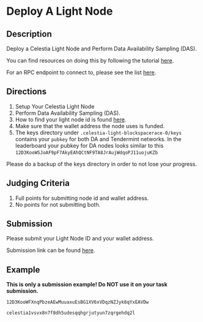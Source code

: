 # Deploy A Light Node

## Description

Deploy a Celestia Light Node and Perform Data Availability
Sampling (DAS).

You can find resources on doing this by following the
tutorial [here](https://docs.celestia.org/nodes/light-node).

For an RPC endpoint to connect to, please see the list [here](https://docs.celestia.org/nodes/blockspace-race/#rpc-endpoints).

## Directions

1. Setup Your Celestia Light Node
2. Perform Data Availability Sampling (DAS).
3. How to find your light node id is found [here](https://docs.celestia.org/developers/node-api/#post-p2pinfo).
4. Make sure that the wallet address the node uses is funded.
5. The keys directory under `.celestia-light-blockspacerace-0/keys`
  contains your `pubkey` for both DA and Tendermint networks. In
  the leaderboard your pubkey for DA nodes looks similar to this
  `12D3KooWSJoAF9pF7AkyEAhQCtNF9TA8JrAujWdqoPJ11uojuKZb`

Please do a backup of the keys directory in order to not lose your progress.

## Judging Criteria

1. Full points for submitting node id and wallet address.
2. No points for not submitting both.

## Submission

Please submit your Light Node ID and your wallet address.

Submission link can be found [here](https://celestia.knack.com/theblockspacerace#testnet-portal).

## Example

**This is only a submission example! Do NOT use it on your task submission.**

`12D3KooWFXnqPbzeAEwMuuaxuEsBG1XV6xVDqzNZJyk8qYxEAVDw`

`celestia1vsvx8n7f8dh5udesqqhgrjutyun7zqrgehdq2l`

